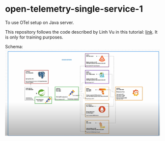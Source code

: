 # open-telemetry-single-service-1

To use OTel setup on Java server.

This repository follows the code described by Linh Vu in this tutorial: [link](https://youtu.be/4YjaR-c0Cjc?list=PLLMxXO6kMiNg6EcNCx6C6pydmgUlDDcZY). It is only for training purposes.

Schema:
![Schema](docs/schema.jpg)
